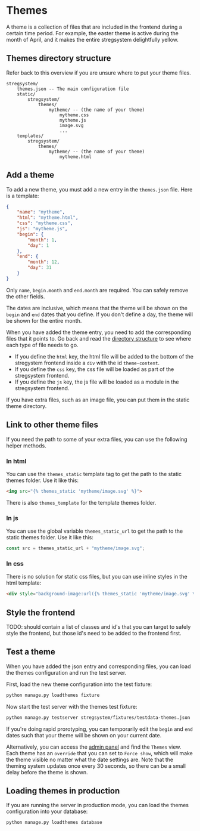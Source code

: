 # Themes

A theme is a collection of files that are included in the frontend during a certain time period.
For example, the easter theme is active during the month of April, and it makes the entire stregsystem delightfully yellow.

## Themes directory structure

Refer back to this overview if you are unsure where to put your theme files.

```
stregsystem/
    themes.json -- The main configuration file
    static/
        stregsystem/
            themes/
                mytheme/ -- (the name of your theme)
                    mytheme.css
                    mytheme.js
                    image.svg 
                    ...
    templates/
        stregsystem/
            themes/
                mytheme/ -- (the name of your theme)
                    mytheme.html

```

## Add a theme

To add a new theme, you must add a new entry in the `themes.json` file. Here is a template:
```json
{
    "name": "mytheme",
    "html": "mytheme.html",
    "css": "mytheme.css",
    "js": "mytheme.js",
    "begin": {
        "month": 1,
        "day": 1
    },
    "end": {
        "month": 12,
        "day": 31
    }
}
```
Only `name`, `begin.month` and `end.month` are required. You can safely remove the other fields.

The dates are inclusive, which means that the theme will be shown on the `begin` and `end` dates that you define. If you don't define a day, the theme will be shown for the entire month.

When you have added the theme entry, you need to add the corresponding files that it points to. Go back and read the [directory structure](#themes-directory-structure) to see where each type of file needs to go.

- If you define the `html` key, the html file will be added to the bottom of the stregystem frontend inside a `div` with the id `theme-content`.
- If you define the `css` key, the css file will be loaded as part of the stregsystem frontend.
- If you define the `js` key, the js file will be loaded as a module in the stregsystem frontend.

If you have extra files, such as an image file, you can put them in the static theme directory.

## Link to other theme files

If you need the path to some of your extra files, you can use the following helper methods.

### In html

You can use the `themes_static` template tag to get the path to the static themes folder. Use it like this:

```html
<img src="{% themes_static 'mytheme/image.svg' %}">
```

There is also `themes_template` for the template themes folder.

### In js

You can use the global variable `themes_static_url` to get the path to the static themes folder. Use it like this:

```js
const src = themes_static_url + "mytheme/image.svg";
```

### In css

There is no solution for static css files, but you can use inline styles in the html template:

```html
<div style="background-image:url({% themes_static 'mytheme/image.svg' %})"></div>
```

## Style the frontend

TODO: should contain a list of classes and id's that you can target to safely style the frontend, but those id's need to be added to the frontend first.

## Test a theme

When you have added the json entry and corresponding files, you can load the themes configuration and run the test server.

First, load the new theme configuration into the test fixture:

```sh
python manage.py loadthemes fixture
```

Now start the test server with the themes test fixture:

```sh
python manage.py testserver stregsystem/fixtures/testdata-themes.json
```

If you're doing rapid prorotyping, you can temporarily edit the `begin` and `end` dates such that your theme will be shown on your current date.

Alternatively, you can access the [admin panel](./README.md#using-testdata) and find the `Themes` view. Each theme has an `override` that you can set to `Force show`, which will make the theme visible no matter what the date settings are. Note that the theming system updates once every 30 seconds, so there can be a small delay before the theme is shown.

## Loading themes in production

If you are running the server in production mode, you can load the themes configuration into your database:

```sh
python manage.py loadthemes database
```
